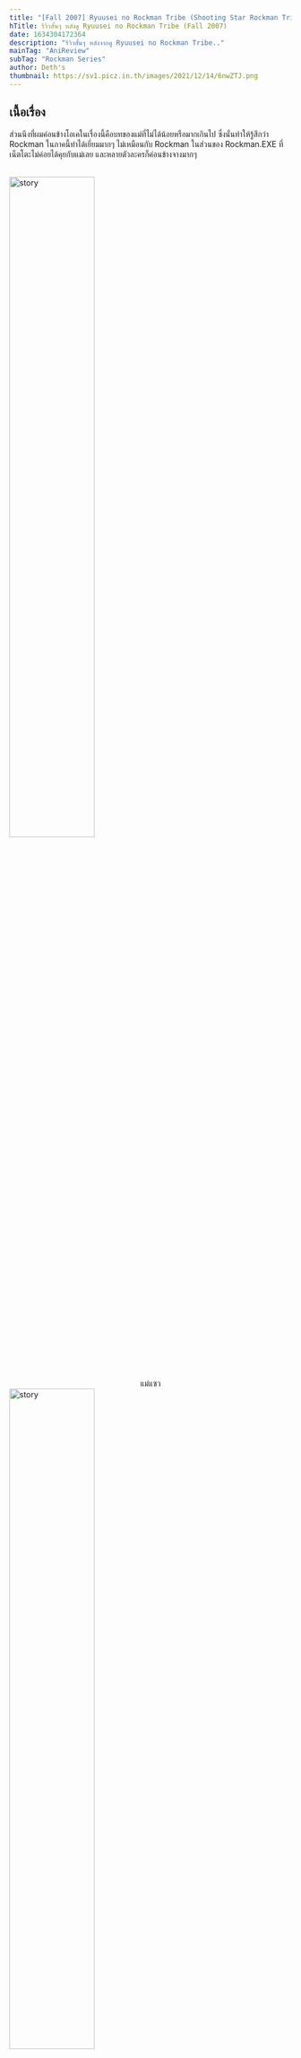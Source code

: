 ```yaml
---
title: "[Fall 2007] Ryuusei no Rockman Tribe (Shooting Star Rockman Tribe)"
hTitle: รีวิวสั้นๆ หลังดู Ryuusei no Rockman Tribe (Fall 2007)
date: 1634304172364
description: "รีวิวสั้นๆ หลังจากดู Ryuusei no Rockman Tribe.."
mainTag: "AniReview"
subTag: "Rockman Series"
author: Deth's
thumbnail: https://sv1.picz.in.th/images/2021/12/14/6nwZTJ.png
---
```

## เนื้อเรื่อง
ส่วนนึงที่ผมค่อนข้างโอเคในเรื่องนี้คือบทของแม่ที่ไม่ได้น้อยหรือมากเกินไป ซึ่งนั่นทำให้รู้สึกว่า Rockman ในภาคนี้ทำได้เยี่ยมมากๆ ไม่เหมือนกับ Rockman ในส่วนของ Rockman.EXE ที่เน็ตโตะไม่ค่อยได้คุยกับแม่เลย และหลายตัวละครก็ค่อนข้างจางมากๆ 
<br /><br />

<img src="https://box.lolis.love/0/ri5d4.png" alt="story" width="55%" />
<center class="text-desp">แม่แซว</center>
<img src="https://box.lolis.love/0/5480d.png" alt="story" width="55%" />
<center class="text-desp">ลูกเขิน</center>
<br />

## ตัวละคร
Design ตัวละครต่างๆ ในภาคนี้ถือว่าดีมากๆ ไม่ว่าจะเป็น Bly, Yeti, Phantom และร่างต่างๆ ของ Rockman แต่สิ่งที่ผมสงสัยในภาคนี้คือ ร่างมีทั้งหมด 3 ร่าง แต่ว่าทั้งเรื่องใช้แค่ร่าง Thunder Zerker แล้วก็ร่างผสมเลย ซึ่งมันทำให้ผมงงมากด้วย และ ยังมีตอนจบที่เอาชาว FM ที่โดน Gemini ฆ่าตายเมื่อภาคก่อนกลับมาอีก

<img src="https://box.lolis.love/0/4s89u.png" alt="character" width="55%" />
<center class="text-desp">Thunder Zerker</center>
<br /><br />
<img src="https://box.lolis.love/0/zhxer.jpg" alt="character" width="55%" />
<center class="text-desp">Tribe King</center>
<br />

## ป.ล.
#### เหมือนจะปูบทให้"ลูน่า" แต่นางเอกจริงๆ คือ "มิโซระ" ขอบคุณครับ
<img src="https://box.lolis.love/0/ds1w4.png" alt="misora" width="60%" />
<center class="text-desp">จับมือ</center>
<br /><br />
<img src="https://box.lolis.love/0/5ahlv.png" alt="misora" width="60%" />
<center class="text-desp">แล้วลากไปแล้วครับ</center>
<br /><br />
<img src="https://box.lolis.love/0/x7jc4.png" alt="misora" width="60%" />
<center class="text-desp">น่ารักที่สุด 💕</center>
<br /><br />

<img src="https://img.shields.io/badge/Score-9%2F10-coral?style=for-the-badge" alt="score">